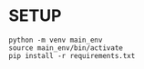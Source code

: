 # SETUP

```
python -m venv main_env
source main_env/bin/activate
pip install -r requirements.txt
```